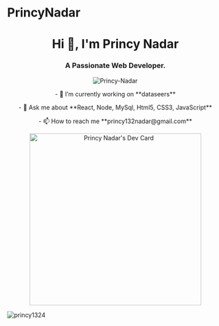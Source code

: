 # PrincyNadar


<h1 align="center">Hi 👋, I'm Princy Nadar</h1>
<h3 align="center">A Passionate Web Developer.</h3>

<p align="center"> <img src="https://komarev.com/ghpvc/?username=sharath-sasidharan" alt="Princy-Nadar" /> </p>
<p align="center">
- 🔭 I’m currently working on **dataseers**
<p align="center">
- 💬 Ask me about **React, Node, MySql, Html5, CSS3, JavaScript**
<p align="center">
- 📫 How to reach me **princy132nadar@gmail.com**
</p>

<p align="center">
<a href="https://app.daily.dev/pnadar"><img src="https://api.daily.dev/devcards/2ae1835548fa4b88a531ae3b9c666c96.png?r=t4f" width="400" alt="Princy Nadar's Dev Card"/></a>
</p>

<p><img align="left" src="https://github-readme-stats.vercel.app/api/top-langs/?username=princy1324" alt="princy1324" /></p>
